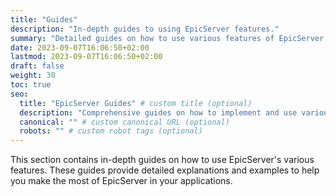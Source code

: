 ```yaml
---
title: "Guides"
description: "In-depth guides to using EpicServer features."
summary: "Detailed guides on how to use various features of EpicServer."
date: 2023-09-07T16:06:50+02:00
lastmod: 2023-09-07T16:06:50+02:00
draft: false
weight: 30
toc: true
seo:
  title: "EpicServer Guides" # custom title (optional)
  description: "Comprehensive guides on how to implement and use various features of EpicServer." # custom description (recommended)
  canonical: "" # custom canonical URL (optional)
  robots: "" # custom robot tags (optional)
---
```


This section contains in-depth guides on how to use EpicServer's various features. These guides provide detailed explanations and examples to help you make the most of EpicServer in your applications.
